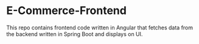 # E-Commerce-Frontend
This repo contains frontend code written in Angular that fetches data from the backend written in Spring Boot and displays on UI.
